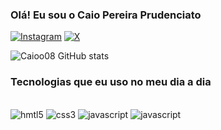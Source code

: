
### Olá! Eu sou o Caio Pereira Prudenciato 

[![Instagram](https://img.shields.io/badge/Instagram-E4405F?style=for-the-badge&logo=instagram&logoColor=white)](https://www.instagram.com/caio.prudenciato/)
[![X](https://img.shields.io/badge/Twitter-1DA1F2?style=for-the-badge&logo=twitter&logoColor=white)](https://twitter.com/BenioCaio)

![Caioo08 GitHub stats](https://github-readme-stats.vercel.app/api?username=caioo08&show_icons=true&theme=dark)

### Tecnologias que eu uso no meu dia a dia

<div style="display: inline_block"> </br>
    <img style="align-items" alt="hmtl5" src="https://img.shields.io/badge/HTML5-E34F26?style=for-the-badge&logo=html5&logoColor=white">
    <img style="align-items" alt="css3" src="https://img.shields.io/badge/CSS3-1572B6?style=for-the-badge&logo=css3&logoColor=white">
    <img style="align-items" alt="javascript" src="https://img.shields.io/badge/JavaScript-F7DF1E?style=for-the-badge&logo=javascript&logoColor=black">
    <img style="align-items" alt="javascript" src="https://img.shields.io/badge/MySQL-00000F?style=for-the-badge&logo=mysql&logoColor=white">
</div>
